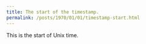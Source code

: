 ```yaml
---
title: The start of the timestamp.
permalink: /posts/1970/01/01/timestamp-start.html
---
```


This is the start of Unix time.